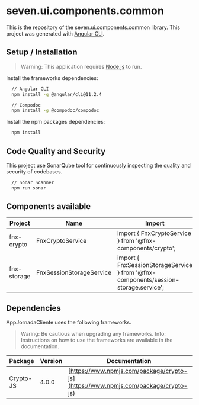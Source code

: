 # seven.ui.components.common

This is the repository of the seven.ui.components.common library.
This project was generated with [Angular CLI](https://github.com/angular/angular-cli).

## Setup / Installation

> Warning: This application requires [Node.js](https://nodejs.org/) to run.

Install the frameworks dependencies:

```sh
  // Angular CLI
  npm install -g @angular/cli@11.2.4

  // Compodoc
  npm install -g @compodoc/compodoc
```

Install the npm packages dependencies:

```sh
  npm install
```

## Code Quality and Security

This project use SonarQube tool for continuously inspecting the quality and security of codebases.

```sh
  // Sonar Scanner
  npm run sonar
```

## Components available

| Project     | Name                     | Import                                                                               |
| ----------- | ------------------------ | ------------------------------------------------------------------------------------ |
| fnx-crypto  | FnxCryptoService         |  import { FnxCryptoService } from '@fnx-components/crypto';                          |
| fnx-storage | FnxSessionStorageService |  import { FnxSessionStorageService } from '@fnx-components/session-storage.service'; |

## Dependencies

AppJornadaCliente uses the following frameworks.

> Waring: Be cautious when upgrading any frameworks.
> Info: Instructions on how to use the frameworks are available in the documentation.

| Package                    | Version | Documentation                                                                                                        |
| -------------------------- | ------- | -------------------------------------------------------------------------------------------------------------------- |
| Crypto-JS                  |  4.0.0  | [https://www.npmjs.com/package/crypto-js](https://www.npmjs.com/package/crypto-js)                                   |
